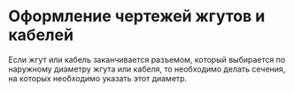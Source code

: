# Оформление чертежей жгутов и кабелей

Если жгут или кабель заканчивается разъемом, который выбирается по наружному диаметру жгута или кабеля, то необходимо делать сечения, на которых необходимо указать этот диаметр.
